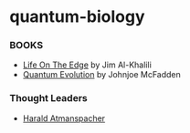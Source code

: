 # quantum-biology

### BOOKS
- [Life On The Edge](https://www.amazon.com/Life-Edge-Coming-Quantum-Biology/dp/0307986829) by Jim Al-Khalili
- [Quantum Evolution](https://www.amazon.com/gp/product/B01CC8B96Q) by Johnjoe McFadden

### Thought Leaders
- [Harald Atmanspacher](https://scholar.google.com/citations?user=L0uPYrQAAAAJ)
